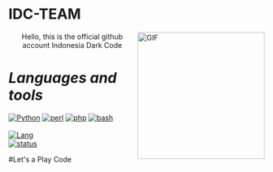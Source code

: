 #

# IDC-TEAM
<img align="right" alt="GIF" height="250" width="250"  src="https://i.ibb.co/XD3gSTB/22-00-36-8c782ea0d5a29edb8ccec39c78857ccc.jpg" />
<p align="center">Hello, this is the official github account Indonesia Dark Code</p>


#                                                                    *Languages and tools*

[![Python](https://img.shields.io/badge/-Python-black?style=flat&logo=python&link=https://github.com/Beutrano/Python)](https://github.com/https://github.com/extimative/Python)
[![perl](https://img.shields.io/badge/perl--black?style=flat&logo=perl&link=https://github.com/Beutrano/perl)](https://github.com/https://github.com/extimative/perl)
[![php](https://img.shields.io/badge/php--black?style=flat&logo=php&link=https://github.com/Beutrano/php)](https://github.com/https://github.com/extimative/php)
[![bash](https://img.shields.io/badge/bash--black?style=flat&logo=bash&link=https://github.com/Beutrano/bash)](https://github.com/https://github.com/extimative/bash)
<br><br>
[![Lang](https://github-readme-stats.vercel.app/api/top-langs/?username=IndonesiaDarkCode&layout=compact)](https://github.com/https://github.com/extimative/language)
<br>
[![status](https://github-readme-stats.vercel.app/api?username=IndonesiaDarkCode&show_icons=true)](https://github.com/https://github.com/extimative/status)

#Let's a Play Code
